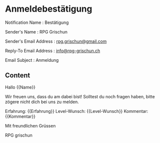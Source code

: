 # Anmeldebestätigung

Notification Name
: Bestätigung

Sender's Name
: RPG Grischun

Sender's Email Address
: rpg.grischun@gmail.com

Reply-To Email Address
: info@rpg-grischun.ch

Email Subject
: Anmeldung <DATUM>

## Content

Hallo {{Name}}

Wir freuen uns, dass du am <DATUM> dabei bist! Solltest du noch fragen haben, bitte zögere nicht dich bei uns zu melden.

Erfahrung: {{Erfahrung}}
Level-Wunsch: {{Level-Wunsch}}
Kommentar: {{Kommentar}}

Mit freundlichen Grüssen

RPG grischun